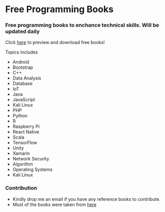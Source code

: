 # Free Programming Books

### Free programming books to enchance technical skills. Will be updated daily 

Click [here](https://app.box.com/v/free-programming-books) to preview and download free books!

Topics includes
* Android
* Bootstrap
* C++
* Data Analysis
* Database
* IoT
* Java
* JavaScript
* Kali Linux
* PHP
* Python
* R
* Raspberry Pi
* React Native
* Scala
* TensorFlow
* Unity
* Xamarin
* Network Security
* Algorithm
* Operating Systems
* Kali Linux

### Contribution 
* Kindly drop me an email if you have any reference books to contribute.
* Most of the books were taken from [here](https://www.packtpub.com/packt/offers/free-learning)
